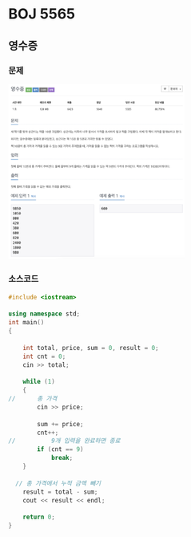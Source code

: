 # BOJ 5565

## 영수증

### 문제

<img src="readme.assets/image-20200716131128454.png" alt="image-20200716131128454" width ="70%" />

</br>

### 소스코드

```c++
#include <iostream>

using namespace std;
int main()
{

    int total, price, sum = 0, result = 0;
    int cnt = 0;
    cin >> total;

    while (1)
    {
//      총 가격
        cin >> price;
      
        sum += price;
        cnt++;
//			9개 입력을 완료하면 종료
        if (cnt == 9)
            break;
    }
  
  // 총 가격에서 누적 금액 빼기
    result = total - sum;
    cout << result << endl;

    return 0;
}
```

